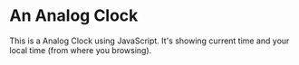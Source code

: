 # An Analog Clock
This is a Analog Clock using JavaScript. It's showing current time and your local time (from where you browsing).

